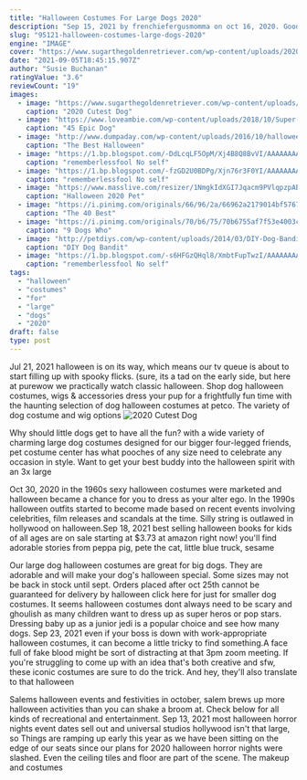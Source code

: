 ```yaml
---
title: "Halloween Costumes For Large Dogs 2020"
description: "Sep 15, 2021 by frenchiefergusmomma on oct 16, 2020. Good quality. I measured to get right size but still seems a little large for him. I ordered xl for 24 lb french bulldog. Delivery box he is supposed to"
slug: "95121-halloween-costumes-large-dogs-2020"
engine: "IMAGE"
cover: "https://www.sugarthegoldenretriever.com/wp-content/uploads/2020/09/lobster-dog-halloween-633x1024.jpg"
date: "2021-09-05T18:45:15.907Z"
author: "Susie Buchanan"
ratingValue: "3.6"
reviewCount: "19"
images:
  - image: "https://www.sugarthegoldenretriever.com/wp-content/uploads/2020/09/lobster-dog-halloween-633x1024.jpg"
    caption: "2020 Cutest Dog"
  - image: "https://www.loveambie.com/wp-content/uploads/2018/10/Super-Mario-Brothers-matching-dog-and-owner-halloween-costumes-Dog-Halloween-Costume.jpg"
    caption: "45 Epic Dog"
  - image: "http://www.dumpaday.com/wp-content/uploads/2016/10/halloween-dog-costuem-ideas-8.jpg"
    caption: "The Best Halloween"
  - image: "https://1.bp.blogspot.com/-DdLcqLF5OpM/Xj4B8Q8BvVI/AAAAAAAAceo/s4wn63V6ShkcagtCW95XzW28xZLMrqACgCLcBGAsYHQ/s1600/Untitled378.png"
    caption: "rememberlessfool No self"
  - image: "https://1.bp.blogspot.com/-fzGD2U0BDPg/Xjn76r3F0YI/AAAAAAAAcVk/CY1xZqfEBHgqu6YaPK9_01v5dlK_0Fo6ACLcBGAsYHQ/s1600/Untitled304.png"
    caption: "rememberlessfool No self"
  - image: "https://www.masslive.com/resizer/1NmgkIdXGI7Jqacm9PVlqpzpABA=/1280x0/smart/cloudfront-us-east-1.images.arcpublishing.com/advancelocal/PEJWEYQBPZCOJLDGOMRBPCWMYY.png"
    caption: "Halloween 2020 Pet"
  - image: "https://i.pinimg.com/originals/66/96/2a/66962a2179014bf5767d287c01dd9d67.jpg"
    caption: "The 40 Best"
  - image: "https://i.pinimg.com/originals/70/b6/75/70b6755af7f53e4003ce1eb9eb15f745.jpg"
    caption: "9 Dogs Who"
  - image: "http://petdiys.com/wp-content/uploads/2014/03/DIY-Dog-Bandit-Mask.jpg"
    caption: "DIY Dog Bandit"
  - image: "https://1.bp.blogspot.com/-s6HFGzQHql8/XmbtFupTwzI/AAAAAAAAelg/_ilwMz_oNxUlXh4gz92wwpWxdRFdTaqVACLcBGAsYHQ/s1600/Untitled1366.png"
    caption: "rememberlessfool No self"
tags:
  - "halloween"
  - "costumes"
  - "for"
  - "large"
  - "dogs"
  - "2020"
draft: false
type: post
---
```


Jul 21, 2021 halloween is on its way, which means our tv queue is about to start filling up with spooky flicks. (sure, its a tad on the early side, but here at purewow we practically watch classic halloween. Shop dog halloween costumes, wigs & accessories dress your pup for a frightfully fun time with the haunting selection of dog halloween costumes at petco. The variety of dog costume and wig options
![2020 Cutest Dog](https://www.sugarthegoldenretriever.com/wp-content/uploads/2020/09/lobster-dog-halloween-633x1024.jpg "2020 Cutest Dog")

Why should little dogs get to have all the fun? with a wide variety of charming large dog costumes designed for our bigger four-legged friends, pet costume center has what pooches of any size need to celebrate any occasion in style. Want to get your best buddy into the halloween spirit with an 3x large
<!--inArticleAds-->

<!--galleryOne-->

Oct 30, 2020 in the 1960s sexy halloween costumes were marketed and halloween became a chance for you to dress as your alter ego. In the 1990s halloween outfits started to become made based on recent events involving celebrities, film releases and scandals at the time. Silly string is outlawed in hollywood on halloween.Sep 18, 2021 best selling halloween books for kids of all ages are on sale starting at $3.73 at amazon right now! you'll find adorable stories from peppa pig, pete the cat, little blue truck, sesame
<!--inArticleAds-->

<!--galleryTwo-->

Our large dog halloween costumes are great for big dogs. They are adorable and will make your dog's halloween special. Some sizes may not be back in stock until sept. Orders placed after oct 25th cannot be guaranteed for delivery by halloween click here for just for smaller dog costumes. It seems halloween costumes dont always need to be scary and ghoulish as many children want to dress up as super heros or pop stars. Dressing baby up as a junior jedi is a popular choice and see how many dogs. Sep 23, 2021 even if your boss is down with work-appropriate halloween costumes, it can become a little tricky to find something.A face full of fake blood might be sort of distracting at that 3pm zoom meeting. If you're struggling to come up with an idea that's both creative and sfw, these iconic costumes are sure to do the trick. And hey, they'll also translate to that halloween
<!--galleryThree-->

Salems halloween events and festivities in october, salem brews up more halloween activities than you can shake a broom at. Check below for all kinds of recreational and entertainment. Sep 13, 2021 most halloween horror nights event dates sell out and universal studios hollywood isn't that large, so  Things are ramping up early this year as we have been sitting on the edge of our seats since our plans for 2020 halloween horror nights were slashed. Even the ceiling tiles and floor are part of the scene. The makeup and costumes
